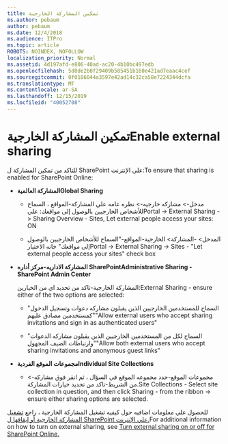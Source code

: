 ```yaml
---
title: تمكين المشاركة الخارجية
ms.author: pebaum
author: pebaum
ms.date: 12/4/2018
ms.audience: ITPro
ms.topic: article
ROBOTS: NOINDEX, NOFOLLOW
localization_priority: Normal
ms.assetid: 4d197afd-e806-40ad-ac20-4b10bc497edb
ms.openlocfilehash: 5d8de2b0f29409b585451b160e421ad7eaac4cef
ms.sourcegitcommit: 0f0186044a3597e42ad14c32ca58e7224344dcfa
ms.translationtype: MT
ms.contentlocale: ar-SA
ms.lasthandoff: 12/15/2019
ms.locfileid: "40052708"
---
```

# <a name="enable-external-sharing"></a><span data-ttu-id="abd77-102">تمكين المشاركة الخارجية</span><span class="sxs-lookup"><span data-stu-id="abd77-102">Enable external sharing</span></span>

 <span data-ttu-id="abd77-103">للتاكد من تمكين المشاركة ل SharePoint علي الإنترنت:</span><span class="sxs-lookup"><span data-stu-id="abd77-103">To ensure that sharing is enabled for SharePoint Online:</span></span>
  
- <span data-ttu-id="abd77-104">**المشاركة العالمية**</span><span class="sxs-lookup"><span data-stu-id="abd77-104">**Global Sharing**</span></span>
    
  - <span data-ttu-id="abd77-105">مدخل-\> مشاركه خارجيه-\> نظره عامه علي المشاركة-المواقع ، السماح للأشخاص الخارجيين بالوصول إلى مواقعك: علي</span><span class="sxs-lookup"><span data-stu-id="abd77-105">Portal -\> External Sharing -\> Sharing Overview - Sites, Let external people access your sites: ON</span></span>
    
  - <span data-ttu-id="abd77-106">المدخل\> -المشاركة\> الخارجية-المواقع-"السماح للأشخاص الخارجيين بالوصول إلى مواقعك" خانه الاختيار</span><span class="sxs-lookup"><span data-stu-id="abd77-106">Portal -\> External Sharing -\> Sites - "Let external people access your sites" check box</span></span>
    
- <span data-ttu-id="abd77-107">**المشاركة الاداريه-مركز أداره SharePoint**</span><span class="sxs-lookup"><span data-stu-id="abd77-107">**Administrative Sharing - SharePoint Admin Center**</span></span>
    
    <span data-ttu-id="abd77-108">المشاركة الخارجية-تاكد من تحديد اي من الخيارين:</span><span class="sxs-lookup"><span data-stu-id="abd77-108">External Sharing - ensure either of the two options are selected:</span></span>
    
  - <span data-ttu-id="abd77-109">"السماح للمستخدمين الخارجيين الذين يقبلون مشاركه دعوات وتسجيل الدخول كمستخدمين مصادق عليهم"</span><span class="sxs-lookup"><span data-stu-id="abd77-109">"Allow external users who accept sharing invitations and sign in as authenticated users"</span></span>
    
  - <span data-ttu-id="abd77-110">"السماح لكل من المستخدمين الخارجيين الذين يقبلون مشاركه الدعوات وارتباطات الضيف المجهول"</span><span class="sxs-lookup"><span data-stu-id="abd77-110">"Allow both external users who accept sharing invitations and anonymous guest links"</span></span>
    
- <span data-ttu-id="abd77-111">**مجموعات الموقع الفردية**</span><span class="sxs-lookup"><span data-stu-id="abd77-111">**Individual Site Collections**</span></span>
    
  - <span data-ttu-id="abd77-112">مجموعات الموقع-حدد مجموعه الموقع في السؤال ، ثم انقر فوق مشاركه-\> من الشريط-تاكد من تحديد خيارات المشاركة.</span><span class="sxs-lookup"><span data-stu-id="abd77-112">Site Collections - Select site collection in question, and then click Sharing - from the ribbon -\> ensure either sharing options are selected.</span></span>
    
<span data-ttu-id="abd77-113">للحصول علي معلومات اضافيه حول كيفيه تشغيل المشاركة الخارجية ، راجع [تشغيل المشاركة الخارجية أو إيقافها ل SharePoint علي الإنترنت.](https://go.microsoft.com/fwlink/?linkid=2047681&amp;clcid=0x409)</span><span class="sxs-lookup"><span data-stu-id="abd77-113">For additional information on how to turn on external sharing, see [Turn external sharing on or off for SharePoint Online.](https://go.microsoft.com/fwlink/?linkid=2047681&amp;clcid=0x409)</span></span>
  

